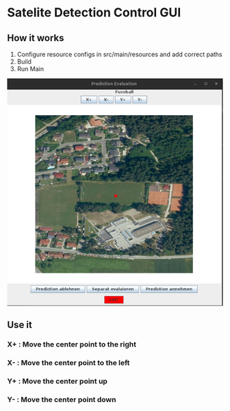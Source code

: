 # Satelite Detection Control GUI

## How it works

1. Configure resource configs in src/main/resources and add correct paths
2. Build
3. Run Main


![img.png](imgs/img.png)


## Use it

### X+ : Move the center point to the right
### X- : Move the center point to the left
### Y+ : Move the center point up
### Y- : Move the center point down

